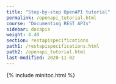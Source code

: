 ```yaml
---
title: "Step-by-step OpenAPI tutorial"
permalink: /openapi_tutorial.html
course: "Documenting REST APIs"
sidebar: docapis
weight: 4.40
section: restapispecifications
path1: /restapispecifications.html
path2: /openapi_tutorial.html
last-modified: 2020-11-02
---
```


{% include minitoc.html %}
